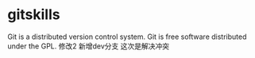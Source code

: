 # gitskills
Git is a distributed version control system.
Git is free software distributed under the GPL.
修改2
新增dev分支
这次是解决冲突
